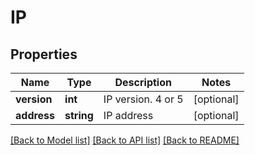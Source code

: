 # IP

## Properties
Name | Type | Description | Notes
------------ | ------------- | ------------- | -------------
**version** | **int** | IP version. 4 or 5 | [optional] 
**address** | **string** | IP address | [optional] 

[[Back to Model list]](../../README.md#documentation-for-models) [[Back to API list]](../../README.md#documentation-for-api-endpoints) [[Back to README]](../../README.md)

